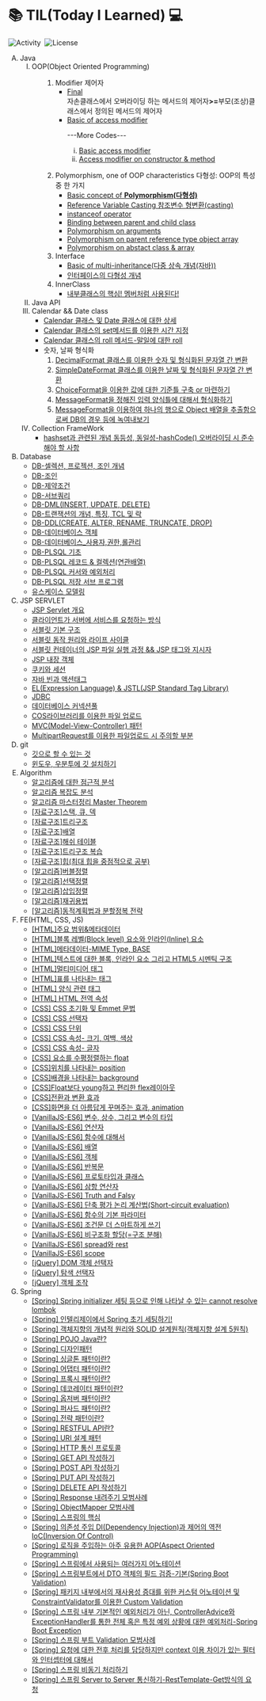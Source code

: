 <span><h1>:books:&nbsp;TIL(Today I Learned)&nbsp;:computer:</h1></span>
<u></u>
<span>![Activity](https://img.shields.io/github/last-commit/hy6219/TIL)&nbsp;&nbsp;![License](https://img.shields.io/github/license/hy6219/TIL)</span>
<ol type="A">
   <!--1st-->
  <li>
    Java
    <ol type="I">
      <li>OOP(Object Oriented Programming)
        <ul>
          <!--1st-->
          	<ol type="1">
	   <li><!--1st-->
		Modifier&nbsp;제어자
		<ul>
		<li><a  href="https://hy6219.github.io/TIL/JAVA/OOP(Object%20Oriented%20Programming/Modifier/Final/TIL_java_final_modifier.html"target="_blank">Final</a>
			<div>자손클래스에서 오버라이딩 하는 메서드의 제어자<strong>>=</strong>부모(조상)클래스에서 정의된 메서드의 제어자</div></li>
          		<li><a  href="https://hy6219.github.io/TIL/JAVA/OOP(Object%20Oriented%20Programming/Modifier/AccessModifier/java_access_modifier.html"target="_blank">Basic of access modifier</a>
		<p>---More Codes---</p>
		<p>
	 		<ol type="i">
				<li><a href="https://github.com/hy6219/TIL/blob/main/JAVA/OOP(Object%20Oriented%20Programming/Modifier/AccessModifier/Basic/TimeTest.java">Basic access modifier</a></li>
				<li><a href="https://github.com/hy6219/TIL/blob/main/JAVA/OOP(Object%20Oriented%20Programming/Modifier/AccessModifier/Constructor/SingletonTest.java">Access modifier on constructor & method</a></li>
			</ol>
		</p>
		</ul>
         	 </li><!--modifier-->
		<!--2nd-->
	<li>
		Polymorphism, one of OOP characteristics&nbsp;다형성: OOP의 특성 중 한 가지
		<ul>
			<li><a href="https://hy6219.github.io/TIL/JAVA/OOP(Object%20Oriented%20Programming/Polymorphism/Basic/Concept/Polymorphism.html"target="_blank">Basic concept of <strong>Polymorphism(다형성)</strong></a>
			</li>
			<li>
			    <a href="https://hy6219.github.io/TIL/JAVA/OOP(Object%20Oriented%20Programming/Polymorphism/Basic/ReferenceVarCasting/Polymorphism_refVar_casting.html"target="_blank">Reference Variable Casting&nbsp;참조변수 형변환(casting)</a>
			</li>
			<li>
			    <a href="https://hy6219.github.io/TIL/JAVA/OOP(Object%20Oriented%20Programming/Polymorphism/Operator_instanceof/Polymorphism_instanceof.html"target="_blank">instanceof operator</a>
			</li>
			<li>
			   <a href="https://hy6219.github.io/TIL/JAVA/OOP(Object%20Oriented%20Programming/Polymorphism/RefVar_Instance_Connection/Polymorphism_connection.html"target="_blank">
			      Binding between parent and child class
			   </a>
			</li>
			<li>
			    <a href="https://hy6219.github.io/TIL/JAVA/OOP(Object%20Oriented%20Programming/Polymorphism/PolyArgs/Polymorphism_polyargs.html" target="_blank">
				Polymorphism on arguments
			    </a>
			</li>
			<li>
			    <a href="https://hy6219.github.io/TIL/JAVA/OOP(Object%20Oriented%20Programming/Polymorphism/ObjectArr/Polymorphism_obj_arr.html"target="_blank">
			        Polymorphism on parent reference type object array
			     </a>
			</li>
			<li>
			    <a href="https://hy6219.github.io/TIL/JAVA/OOP(Object%20Oriented%20Programming/Polymorphism/abstract_class/Polymorphism_abstract_class.html"target="_blank">
			        Polymorphism on abstact class & array
			     </a>
			</li>
		</ul>
	</li><!--polymorphism-->
	<!--3rd-->
	<li>
	   Interface
	   <ul>
		<li>
			<a href="https://hy6219.github.io/TIL/JAVA/OOP(Object%20Oriented%20Programming/Interface/multiInherit/Multi_Inherit.html" target="_blank">
				Basic of multi-inheritance(다중 상속 개념(자바))
	   </a>
		</li>
		<li>
			<a href="https://hy6219.github.io/TIL/JAVA/OOP(Object%20Oriented%20Programming/Interface/iPolymorphism/Interface_Polymorphism.html
" target="_blank">
				인터페이스의 다형성 개념
	   </a>
		</li>
	   </ul>
	</li><!--Interface-->
	<!--4th-->
	<li>
		InnerClass
		<ul>
		<li>
		<a href="https://hy6219.github.io/1_-TIL-%EB%82%B4%EB%B6%80%ED%81%B4%EB%9E%98%EC%8A%A4/"target="_blank">내부클래스의 핵심! 멤버처럼 사용된다!</a>
		</li>
		</ul>
	</li>
          </ul>
      </li><!--OOP END-->
     <!--System_in-->
     <li>
	Java API
     </li>
     <!--Calendar, Date-->
     <li>
	Calendar && Date class
	<ul>
	   <li><a target="_blank" href="https://hy6219.github.io/1_-TIL-Java-%EB%82%A0%EC%A7%9C%EC%99%80-%EC%8B%9C%EA%B0%84_Calendar-%ED%81%B4%EB%9E%98%EC%8A%A4%EC%99%80-Date%ED%81%B4%EB%9E%98%EC%8A%A4/">
		Calendar 클래스 및 Date 클래스에 대한 상세</a></li>
	   <li><a target="_blank" href="https://hy6219.github.io/2_-TIL-Calendar.set/">
		Calendar 클래스의 set메서드를 이용한 시간 지정</a></li>
	   <li><a target="_blank" href="https://hy6219.github.io/3_-TIL-Calendar-roll(field,-diff)%EB%A9%94%EC%84%9C%EB%93%9C/">
		Calendar 클래스의 roll 메서드-말일에 대한 roll</a></li>
	    <li>
	         숫자, 날짜 형식화
		<ol>
		   <li><a target="_blank" href="https://hy6219.github.io/1_-TIL-%EC%88%AB%EC%9E%90%ED%8F%AC%EB%A7%B7-DecimalFormat-%ED%81%B4%EB%9E%98%EC%8A%A4/">
		DecimalFormat 클래스를 이용한 숫자 및 형식화된 문자열 간 변환</a></li>
		   <li><a target="_blank" href="https://hy6219.github.io/2_-TIL-DateFormat-SimpleDateFormat-%ED%81%B4%EB%9E%98%EC%8A%A4/">
		SimpleDateFormat 클래스를 이용한 날짜 및 형식화된 문자열 간 변환</a></li>
		   <li><a target="_blank" href="https://hy6219.github.io/1_-TIL-ChoiceFormat-%EC%84%A0%ED%83%9D%EB%B2%94%EC%A3%BC%EC%97%90-%EC%86%8D%ED%95%98%EB%8A%94-%EA%B0%92%EC%9D%84-%EB%AC%B8%EC%9E%90%EC%97%B4%EB%A1%9C-%EB%B3%80%ED%99%98/">
		ChoiceFormat을 이용한 값에 대한 기준틀 구축 or 마련하기</a></li>
		   <li><a target="_blank" href="https://hy6219.github.io/2_-TIL-MessageFormat/">
		MessageFormat을 정해진 입력 양식틀에 대해서 형식화하기</a></li>
		   <li><a target="_blank" href="https://hy6219.github.io/3_MessageFormat%EC%9D%98-%ED%8A%B9%EB%B3%84%ED%95%9C-%EC%9D%91%EC%9A%A9/">
		MessageFormat을 이용하여 하나의 행으로 Object 배열을 추출함으로써 DB의 경우 등에 녹여내보기</a></li>
		</ol>
	    </li>
	</ul>
     </li>
<!--Date END-->
<!--Collection FrameWork-->
     <li>
	Collection FrameWork
	<ul>
	   <li><a href = "https://hy6219.github.io/3_-TIL-HashSet%EA%B3%BC-%EA%B4%80%EB%A0%A8%EB%90%9C-%EA%B0%9C%EB%85%90-%EB%8F%99%EB%93%B1%EC%84%B1,-%EB%8F%99%EC%9D%BC%EC%84%B1/" target="_blank">
		hashset과 관련된 개념 동등성, 동일성-hashCode() 오버라이딩 시 준수해야 할 사항</a></li>
	</ul>
     </li>
    </ol><!--JAVA END-->
<!--Database 공부-->
   <li>
       Database
        <ul>
	<li><a href="https://hy6219.github.io/TIL/Database/Oracle/Basic/Selection_Projection_Join/[DB] 데이터베이스 기초- 셀렉션, 프로젝션, 조인.md" target="_blank">
		DB-셀렉션, 프로젝션, 조인 개념
	</a></li>
	<li><a href="https://hy6219.github.io/TIL/Database/Oracle/Basic/Join/[DB]Join.md" target="_blank">
		DB-조인
	</a></li>
	<li><a href="https://hy6219.github.io/TIL/Database/Oracle/Basic/[DB]제약조건.html" target="_blank">
		DB-제약조건
	</a></li>
	<li><a href="https://hy6219.github.io/TIL/Database/Oracle/Basic/[DB]서브쿼리.html" target="_blank">
		DB-서브쿼리
	</a></li>
	<li><a href="https://github.com/hy6219/TIL/blob/9d625801ed3e861d1f6991b40bca9d0b3dcb20a5/Database/Oracle/Basic/%5BSQL%5DINSERT,UPDATE,DELETE.md" target="_blank">
		DB-DML(INSERT, UPDATE, DELETE)
	</a></li>
	<li><a href="https://github.com/hy6219/TIL/blob/8549a27be935fc32ae867d8447eeae6f7da233d2/Database/Oracle/Basic/%5BDB%5D%ED%8A%B8%EB%9E%9C%EC%9E%AD%EC%85%98%EC%9D%98%20%EC%9D%B4%ED%95%B4.md" target="_blank">
		DB-트랜잭션의 개념, 특징, TCL 및 락
	</a></li>
	<li><a href="https://hy6219.github.io/TIL/Database/Oracle/Basic/[SQL]데이터정의어.html" target="_blank">
		DB-DDL(CREATE, ALTER, RENAME, TRUNCATE, DROP)
	</a></li>
	<li><a href="https://hy6219.github.io/TIL/Database/Oracle/Basic/데이터베이스 객체.html" target="_blank">
		DB-데이터베이스 객체
	</a></li>
	<li><a href="https://hy6219.github.io/TIL/Database/Oracle/Basic/privs/데이터베이스_사용자,권한,롤관리.html" target="_blank">
		DB-데이터베이스_사용자,권한,롤관리
	</a></li>
	<li><a href="https://hy6219.github.io/TIL/Database/Oracle/Basic/PLSQL/PLSQL 기초.html" target="_blank">
		DB-PLSQL 기초
	</a></li>
	<li><a href="https://hy6219.github.io/TIL/Database/Oracle/Basic/PLSQL/PLSQL-레코드와 컬렉션.html" target="_blank">
		DB-PLSQL 레코드 &amp; 컬렉션(연관배열)
	</a></li>
	<li><a href="https://hy6219.github.io/TIL/Database/Oracle/Basic/PLSQL/cursor_exception/[PLSQL]커서와 예외처리.html" target="_blank">
		DB-PLSQL 커서와 예외처리
	</a></li>
	<li><a href="https://hy6219.github.io/TIL/Database/Oracle/Basic/PLSQL/storedSubProgram/[PLSQL]저장 서브프로그램.html" target="_blank">
		DB-PLSQL 저장 서브 프로그램
	</a></li>
	<li><a href="https://hy6219.github.io/TIL/Database/Oracle/Basic/Design/UML/유스케이스 모델링.html" target="_blank">
		유스케이스 모델링
	</a></li>
         </ul>
    </li><!--database -->
<!--jsp servlet 공부-->
   <li>
       JSP SERVLET
        <ul>
	<li><a href="https://github.com/hy6219/TIL/blob/main/JSP%20Servlet/Basic/Overview.md">
		JSP Servlet 개요
	</a></li>
	<li><a href="https://github.com/hy6219/TIL/blob/main/JSP%20Servlet/Basic/%ED%81%B4%EB%9D%BC%EC%9D%B4%EC%96%B8%ED%8A%B8%EA%B0%80%20%EC%84%9C%EB%B2%84%EC%97%90%20%EC%84%9C%EB%B9%84%EC%8A%A4%EB%A5%BC%20%EC%9A%94%EC%B2%AD%ED%95%98%EB%8A%94%20%EB%B0%A9%EC%8B%9D.md">
		클라이언트가 서버에 서비스를 요청하는 방식
	</a></li>
	<li><a href="https://hy6219.github.io/TIL/JSP Servlet/Basic/서블릿 기본 구조.html">
		서블릿 기본 구조
	</a></li>
	<li><a href="https://hy6219.github.io/TIL/JSP Servlet/Basic/서블릿 동작 원리와 라이프 사이클.html">
		서블릿 동작 원리와 라이프 사이클
	</a></li>
	<li><a href="https://hy6219.github.io/TIL/JSP Servlet/Basic/[JSP]서블릿 컨테이너의 JSP 파일 실행 과정 && JSP 태그와 지시자.html">
		서블릿 컨테이너의 JSP 파일 실행 과정 && JSP 태그와 지시자
	</a></li>
	<li><a href="https://hy6219.github.io/TIL/JSP Servlet/builtInObject/JSP 내장 객체.html">
		JSP 내장 객체
	</a></li>
	<li><a href="https://hy6219.github.io/TIL/JSP Servlet/Basic/쿠키와 세션.html">
		쿠키와 세션
	</a></li>
	<li><a href="https://hy6219.github.io/TIL/JSP Servlet/자바 빈과 액션태그.html">
		자바 빈과 액션태그
	</a></li>
	<li><a href="https://hy6219.github.io/TIL/JSP Servlet/[JSP]EL과 JSTL.html">
		EL(Expression Language) & JSTL(JSP Standard Tag Library)
	</a></li>
	<li><a href="https://github.com/hy6219/TIL/blob/4631a1819fb3760156be931d6b8307d438819ab5/JSP%20Servlet/%5BJSP%5DJDBC.md">
		JDBC
	</a></li>
	<li><a href="https://hy6219.github.io/TIL/JSP Servlet/[JSP 서블릿] 데이터베이스 커넥션풀 DBCP.html">
		데이터베이스 커넥션풀
	</a></li>
	<li><a href="https://hy6219.github.io/TIL/JSP Servlet/COS/fileUpload/COS라이브러리를 이용한 파일업로드 처리.html">
		COS라이브러리를 이용한 파일 업로드
	</a></li>
	<li><a href="https://github.com/hy6219/TIL/blob/main/JSP%20Servlet/MVCPattern/%5Bjsp%20servlet%5DMVC%ED%8C%A8%ED%84%B4.md">
		MVC(Model-View-Controller) 패턴
	</a></li>
	<li><a href="https://github.com/hy6219/TIL/blob/c259c31ae458a5d93728e464cdca02f99a6d07a2/JSP%20Servlet/errors/MultipartRequest%EB%A5%BC%20%EC%9D%B4%EC%9A%A9%ED%95%9C%20%ED%8C%8C%EC%9D%BC%EC%97%85%EB%A1%9C%EB%93%9C%20%EC%8B%9C%20%EB%B0%9C%EC%83%9D%EA%B0%80%EB%8A%A5%ED%95%9C%20%EC%97%90%EB%9F%AC.md">
		MultipartRequest를 이용한 파일업로드 시 주의할 부분
	</a></li>
         </ul>
    </li><!--jsp servlet -->
  </li>
   <!--git 공부-->
   <li>
       git
        <ul>
	<li><a href="https://github.com/hy6219/TIL/blob/main/gitStudy/doItStudy/%EA%B9%83%EC%9C%BC%EB%A1%9C%20%ED%95%A0%20%EC%88%98%20%EC%9E%88%EB%8A%94%20%EA%B2%83.md">
		깃으로 할 수 있는 것
	</a></li>
	<li><a href="https://github.com/hy6219/TIL/blob/main/gitStudy/doItStudy/InstallGit/%EA%B9%83%20%EC%84%A4%EC%B9%98%ED%95%98%EA%B8%B0.md">
		윈도우, 우분투에 깃 설치하기
	</a></li>
         </ul>
    </li><!--git -->
<!--알고리즘 공부-->
   <li>
       Algorithm
        <ul>
	<li><a href="https://hy6219.github.io/TIL/Algorithm/Asymptotic Analysis/알고리즘에 대한 점근적 분석.html" target="_blank">
		알고리즘에 대한 점근적 분석
	</a></li>
	<li><a href="https://hy6219.github.io/TIL/Algorithm/Algorithm_Time_Complexity/알고리즘 복잡도 분석.html" target="_blank">
		알고리즘 복잡도 분석
	</a></li>
	<li><a href="https://hy6219.github.io/TIL/Algorithm/Algorithm_Time_Complexity/마스터 정리 Master Theorem.html" target="_blank">
		알고리즘 마스터정리 Master Theorem
	</a></li>
	<li><a href="https://hy6219.github.io/TIL/Algorithm/General/Data_Structure/스택과_큐_덱.html" target="_blank">
		[자료구조]스택, 큐, 덱
	</a></li>
	<li><a href="https://hy6219.github.io/TIL/Algorithm/General/Data_Structure/Tree/트리구조.html" target="_blank">
		[자료구조]트리구조
	</a></li>
	<li><a href="https://github.com/hy6219/TIL/blob/main/Algorithm/General/Data_Structure/%5B%EC%9E%90%EB%A3%8C%EA%B5%AC%EC%A1%B0%5D%EB%B0%B0%EC%97%B4.md" target="_blank">
		[자료구조]배열
	</a></li>
	<li><a href="https://github.com/hy6219/TIL/blob/main/Algorithm/General/Data_Structure/HashTable/%5B%EC%95%8C%EA%B3%A0%EB%A6%AC%EC%A6%98%5D%ED%95%B4%EC%89%AC%ED%85%8C%EC%9D%B4%EB%B8%94.md" target="_blank">
		[자료구조]해쉬 테이블
	</a></li>
	<li><a href="https://github.com/hy6219/TIL/blob/main/Algorithm/General/Data_Structure/Tree/%5B%EC%9E%90%EB%A3%8C%EA%B5%AC%EC%A1%B0%5D%ED%8A%B8%EB%A6%AC%EA%B5%AC%EC%A1%B0_%EB%B3%B5%EC%8A%B5.md" target="_blank">
		[자료구조]트리구조 복습
	</a></li>
	<li><a href="https://github.com/hy6219/TIL/blob/main/Algorithm/General/Data_Structure/Heap/%5B%EC%9E%90%EB%A3%8C%EA%B5%AC%EC%A1%B0%5D%ED%9E%99.md" target="_blank">
		[자료구조]힙(최대 힙을 중점적으로 공부)
	</a></li>
	<li><a href="https://github.com/hy6219/TIL/blob/main/Algorithm/Sort/Basic/BubbleSort/%5B%EC%95%8C%EA%B3%A0%EB%A6%AC%EC%A6%98-%EC%A0%95%EB%A0%AC%5D%EB%B2%84%EB%B8%94%EC%A0%95%EB%A0%AC.md" target="_blank">
		[알고리즘]버블정렬
	</a></li>
	<li><a href="https://github.com/hy6219/TIL/blob/main/Algorithm/Sort/Basic/SelectionSort/%5B%EC%95%8C%EA%B3%A0%EB%A6%AC%EC%A6%98-%EC%A0%95%EB%A0%AC%5D%EC%84%A0%ED%83%9D%EC%A0%95%EB%A0%AC.md" target="_blank">
		[알고리즘]선택정렬
	</a></li>
	<li><a href="https://github.com/hy6219/TIL/blob/main/Algorithm/Sort/Basic/InsertionSort/%5B%EC%95%8C%EA%B3%A0%EB%A6%AC%EC%A6%98-%EC%A0%95%EB%A0%AC%5D%EC%82%BD%EC%9E%85%EC%A0%95%EB%A0%AC.md" target="_blank">
		[알고리즘]삽입정렬
	</a></li>
	<li><a href="https://github.com/hy6219/TIL/blob/main/Algorithm/Recursive%20Call/%5BAlgorithm%5DRecursive%20call.md" target="_blank">
		[알고리즘]재귀용법
	</a></li>
	<li><a href="https://github.com/hy6219/TIL/blob/main/Algorithm/%EB%8F%99%EC%A0%81%EA%B3%84%ED%9A%8D%EB%B2%95%EA%B3%BC%20%EB%B6%84%ED%95%A0%EC%A0%95%EB%B3%B5/%5B%EC%95%8C%EA%B3%A0%EB%A6%AC%EC%A6%98-%EC%A0%84%EB%9E%B5%5DDynamic%20Programming%20%26%20Divide%20and%20Conquer.md" target="_blank">
		[알고리즘]동적계획법과 분할정복 전략
	</a></li>
         </ul>
    </li><!--알고리즘 -->
    <!--FE 공부-->
   <li>
       FE(HTML, CSS, JS)
        <ul>
	<li><a href="https://hy6219.github.io/TIL/FE/HTML/Tags/Structure/주요 범위&메타데이터-html, head,body, title.html" target="_blank">
		[HTML]주요 범위&메타데이터
	</a></li>
	<li><a href="https://hy6219.github.io/TIL/FE/HTML/Tags/Structure/블록 레벨(Block level) 요소와 인라인(Inline) 요소.html" target="_blank">
		[HTML]블록 레벨(Block level) 요소와 인라인(Inline) 요소
	</a></li>
	<li><a href="https://hy6219.github.io/TIL/FE/HTML/Tags/Structure/메타데이터-MIME Type, BASE.html" target="_blank">
		[HTML]메타데이터-MIME Type, BASE
	</a></li>
	<li><a href="https://hy6219.github.io/TIL/FE/HTML/Tags/body 태그 내 구조 개념.html" target="_blank">
		[HTML]텍스트에 대한 블록, 인라인 요소 그리고 HTML5 시멘틱 구조
	</a></li>
	<li><a href="https://hy6219.github.io/TIL/FE/HTML/Tags/[HTML]멀티미디어 태그.html" target="_blank">
		[HTML]멀티미디어 태그
	</a></li>
	<li><a href="https://hy6219.github.io/TIL/FE/HTML/Tags/table/표를 나타내는 태그.html" target="_blank">
		[HTML]표를 나타내는 태그
	</a></li>
	<li><a href="https://hy6219.github.io/TIL/FE/HTML/Tags/form/양식관련태그.html" target="_blank">
		[HTML] 양식 관련 태그
	</a></li>
	<li><a href="https://hy6219.github.io/TIL/FE/HTML/HTML전역속성.html" target="_blank">
		[HTML] HTML 전역 속성
	</a></li>
	<li><a href="https://hy6219.github.io/TIL/FE/CSS/CSS 초기화 및 Emmet 문법.html" target="_blank">
		[CSS] CSS 초기화 및 Emmet 문법
	</a></li>
	<li><a href="https://hy6219.github.io/TIL/FE/CSS/Basic/[CSS]선택자 종류 및 상속, 우선순위.html" target="_blank">
		[CSS] CSS 선택자
	</a></li>
	<li><a href="https://hy6219.github.io/TIL/FE/CSS/Basic/CSS 단위.html" target="_blank">
		[CSS] CSS 단위
	</a></li>
	<li><a href="https://hy6219.github.io/TIL/FE/CSS/Basic/CSS 크기, 여백, 색상 속성.html" target="_blank">
		[CSS] CSS 속성- 크기, 여백, 색상
	</a></li>
	<li><a href="https://github.com/hy6219/TIL/blob/6fe28910ba2e8ddc54f89974afb5c3644f8a7c8a/FE/CSS/Basic/Properties/%5BCSS%5DCSS%20%EA%B8%80%EC%9E%90%EC%86%8D%EC%84%B1.md" target="_blank">
		[CSS] CSS 속성- 글자
	</a></li>
	<li><a href="https://github.com/hy6219/TIL/blob/6d07e6b0650bff4b928a16396ef4039c08d59c9b/FE/CSS/Basic/Properties/%5BCSS%5D%EC%9A%94%EC%86%8C%EB%A5%BC%20%EC%88%98%ED%8F%89%EC%A0%95%EB%A0%AC%ED%95%98%EB%8A%94%20float.md" target="_blank">
		[CSS] 요소를 수평정렬하는 float
	</a></li>
	<li><a href="https://github.com/hy6219/TIL/blob/6cc97802f869c58a25e45dcd1c166fe58205f543/FE/CSS/Basic/Properties/%5BCSS%5D%EC%9C%84%EC%B9%98%EB%A5%BC%20%EB%82%98%ED%83%80%EB%82%B4%EB%8A%94%20position.md" target="_blank">
		[CSS]위치를 나타내는 position
	</a></li>
	<li><a href="https://github.com/hy6219/TIL/blob/46f28a422b2db179edd8e4ba7799095275aefddd/FE/CSS/Basic/Properties/%5BCSS%5DBackground.md" target="_blank">
		[CSS]배경을 나타내는 background
	</a></li>
	<li><a href="https://github.com/hy6219/TIL/blob/c2d9f287db9c51294371c1c5b1d9d1d03ed1305b/FE/CSS/Flex/%5BCSS%5DFlex%20%EB%A0%88%EC%9D%B4%EC%95%84%EC%9B%83.md" target="_blank">
		[CSS]Float보다 young하고 편리한 flex레이아웃
	</a></li>
	<li><a href="https://github.com/hy6219/TIL/blob/7361888c238d7927c3b39850e0c552884f9e3c3b/FE/CSS/transform/%5BCSS%5D%EC%A0%84%ED%99%98%EA%B3%BC%20%EB%B3%80%ED%99%98.md" target="_blank">
		[CSS]전환과 변환 효과
	</a></li>
	<li><a href="https://github.com/hy6219/TIL/blob/main/FE/CSS/animation/%5BCSS%5D%EC%95%A0%EB%8B%88%EB%A9%94%EC%9D%B4%EC%85%98.md" target="_blank">
		[CSS]화면을 더 아름답게 꾸며주는 효과, animation
	</a></li>
	<li><a href="https://hy6219.github.io/TIL/FE/Javascript/[JS]변수와 상수, 변수의 타입.html" target="_blank">
		[VanillaJS-ES6] 변수, 상수, 그리고 변수의 타입
	</a></li>
	<li><a href="https://hy6219.github.io/TIL/FE/Javascript/[JS]연산자.html" target="_blank">
		[VanillaJS-ES6] 연산자
	</a></li>
	<li><a href="https://hy6219.github.io/TIL/FE/Javascript/[JS]함수.html" target="_blank">
		[VanillaJS-ES6] 함수에 대해서
	</a></li>
	<li><a href="https://hy6219.github.io/TIL/FE/Javascript/[JS]배열.html" target="_blank">
		[VanillaJS-ES6] 배열
	</a></li>
	<li><a href="https://hy6219.github.io/TIL/FE/Javascript/[JS]객체.html" target="_blank">
		[VanillaJS-ES6] 객체
	</a></li>
	<li><a href="https://hy6219.github.io/TIL/FE/Javascript/[JS]반복문.html" target="_blank">
		[VanillaJS-ES6] 반복문
	</a></li>
	<li><a href="https://hy6219.github.io/TIL/FE/Javascript/프로토타입과 클래스.html" target="_blank">
		[VanillaJS-ES6] 프로토타입과 클래스
	</a></li>
	<li><a href="https://hy6219.github.io/TIL/FE/Javascript/삼항연산자.html" target="_blank">
		[VanillaJS-ES6] 삼항 연산자
	</a></li>
	<li><a href="https://hy6219.github.io/TIL/FE/Javascript/Truth and Falsy.html" target="_blank">
		[VanillaJS-ES6] Truth and Falsy
	</a></li>
	<li><a href="https://hy6219.github.io/TIL/FE/Javascript/단축 평가 논리 계산법(Short-circuit evaluation).html" target="_blank">
		[VanillaJS-ES6] 단축 평가 논리 계산법(Short-circuit evaluation)
	</a></li>
	<li><a href="https://hy6219.github.io/TIL/FE/Javascript/함수의 기본 파라미터.html" target="_blank">
		[VanillaJS-ES6] 함수의 기본 파라미터
	</a></li>
	<li><a href="https://hy6219.github.io/TIL/FE/Javascript/조건문 더 스마트하게 쓰기.html" target="_blank">
		[VanillaJS-ES6] 조건문 더 스마트하게 쓰기
	</a></li>
	<li><a href="https://hy6219.github.io/TIL/FE/Javascript/비구조화 할당(=구조 분해).html" target="_blank">
		[VanillaJS-ES6] 비구조화 할당(=구조 분해)
	</a></li>
	<li><a href="https://hy6219.github.io/TIL/FE/Javascript/spread와 rest.html" target="_blank">
		[VanillaJS-ES6] spread와 rest
	</a></li>
	<li><a href="https://hy6219.github.io/TIL/FE/Javascript/scope.html" target="_blank">
		[VanillaJS-ES6] scope
	</a></li>
	<li><a href="https://hy6219.github.io/TIL/FE/Javascript/jQuery/[jQuery]DOM객체 선택자.html" target="_blank">
		[jQuery] DOM 객체 선택자
	</a></li>
	<li><a href="https://hy6219.github.io/TIL/FE/Javascript/jQuery/jQuery-탐색선택자.html" target="_blank">
		[jQuery] 탐색 선택자
	</a></li>
	<li><a href="https://hy6219.github.io/TIL/FE/Javascript/jQuery/[jQuery]객체조작.html" target="_blank">
		[jQuery] 객체 조작
	</a></li>
         </ul>
    </li><!--FE -->
   <!--Spring-->
 <li>
     Spring
     <ul>
     	<li><a href="https://github.com/hy6219/TIL/blob/main/Spring/Overview/%5B%EC%8A%A4%ED%94%84%EB%A7%81%5Dcannot%20resolve%20lombok.md" target="_blank">
		[Spring] Spring initializer 세팅 등으로 인해 나타날 수 있는 cannot resolve lombok
	</a></li>
     	<li><a href="https://github.com/hy6219/TIL/blob/main/Spring/Overview/%5BSpring%5D%EC%9D%B8%ED%85%94%EB%A6%AC%EC%A0%9C%EC%9D%B4%EC%97%90%EC%84%9C%20%EC%8A%A4%ED%94%84%EB%A7%81%20%EC%B4%88%EA%B8%B0%EC%84%A4%EC%A0%95%ED%95%98%EA%B8%B0!.md" target="_blank">
		[Spring] 인텔리제이에서 Spring 초기 세팅하기!
	</a></li>
     	<li><a href="https://github.com/hy6219/TIL/blob/main/Spring/%EA%B0%9D%EC%B2%B4%EC%A7%80%ED%96%A5/%5BSpring%5D%EA%B0%9D%EC%B2%B4%EC%A7%80%ED%96%A5%EC%9D%98%20%EC%9B%90%EB%A6%AC.md" target="_blank">
		[Spring] 객체지향의 개념적 원리와 SOLID 설계원칙(객체지향 설계 5원칙)
	</a></li>
     	<li><a href="https://github.com/hy6219/TIL/blob/main/Spring/%EA%B0%9D%EC%B2%B4%EC%A7%80%ED%96%A5/%5BSpring%5DPOJO%20Java.md" target="_blank">
		[Spring] POJO Java란?
	</a></li>
     	<li><a href="https://github.com/hy6219/TIL/blob/main/Spring/%5BSpring%5D%EB%94%94%EC%9E%90%EC%9D%B8%ED%8C%A8%ED%84%B4%20overview.md" target="_blank">
		[Spring] 디자인패턴
	</a></li>
     	<li><a href="https://github.com/hy6219/TIL/blob/main/Spring/%EB%94%94%EC%9E%90%EC%9D%B8%ED%8C%A8%ED%84%B4/%EC%83%9D%EC%84%B1%ED%8C%A8%ED%84%B4/%EC%8B%B1%EA%B8%80%ED%86%A4%ED%8C%A8%ED%84%B4/%5BSpring%5D%EC%8B%B1%EA%B8%80%ED%86%A4%20%EB%94%94%EC%9E%90%EC%9D%B8%20%ED%8C%A8%ED%84%B4.md" target="_blank">
		[Spring] 싱글톤 패턴이란?
	</a></li>
     	<li><a href="https://github.com/hy6219/TIL/blob/main/Spring/%EB%94%94%EC%9E%90%EC%9D%B8%ED%8C%A8%ED%84%B4/%EA%B5%AC%EC%A1%B0%ED%8C%A8%ED%84%B4/Adapter%20%ED%8C%A8%ED%84%B4/%5BSpring%5D%EC%96%B4%EB%8C%91%ED%84%B0%ED%8C%A8%ED%84%B4.md" target="_blank">
		[Spring] 어댑터 패턴이란?
	</a></li>
     	<li><a href="https://github.com/hy6219/TIL/blob/main/Spring/%EB%94%94%EC%9E%90%EC%9D%B8%ED%8C%A8%ED%84%B4/%EA%B5%AC%EC%A1%B0%ED%8C%A8%ED%84%B4/Proxy%ED%8C%A8%ED%84%B4/%5BSpring%5D%ED%94%84%EB%A1%9D%EC%8B%9C%ED%8C%A8%ED%84%B4.md" target="_blank">
		[Spring] 프록시 패턴이란?
	</a></li>
     	<li><a href="https://github.com/hy6219/TIL/blob/main/Spring/%EB%94%94%EC%9E%90%EC%9D%B8%ED%8C%A8%ED%84%B4/%EA%B5%AC%EC%A1%B0%ED%8C%A8%ED%84%B4/Decorator%ED%8C%A8%ED%84%B4/%5BSpring%5D%EB%8D%B0%EC%BD%94%EB%A0%88%EC%9D%B4%ED%84%B0%20%ED%8C%A8%ED%84%B4.md" target="_blank">
		[Spring] 데코레이터 패턴이란?
	</a></li>
     	<li><a href="https://github.com/hy6219/TIL/blob/main/Spring/%EB%94%94%EC%9E%90%EC%9D%B8%ED%8C%A8%ED%84%B4/%ED%96%89%EC%9C%84%ED%8C%A8%ED%84%B4/%EC%98%B5%EC%A0%80%EB%B2%84%ED%8C%A8%ED%84%B4/%5BSpring%5D%EC%98%B5%EC%A0%80%EB%B2%84%20%ED%8C%A8%ED%84%B4.md" target="_blank">
		[Spring] 옵저버 패턴이란?
	</a></li>
     	<li><a href="https://github.com/hy6219/TIL/blob/main/Spring/%EB%94%94%EC%9E%90%EC%9D%B8%ED%8C%A8%ED%84%B4/%EA%B5%AC%EC%A1%B0%ED%8C%A8%ED%84%B4/Fascade%ED%8C%A8%ED%84%B4/%5BSpring%5D%ED%8D%BC%EC%82%AC%EB%93%9C%ED%8C%A8%ED%84%B4.md" target="_blank">
		[Spring] 퍼사드 패턴이란?
	</a></li>
     	<li><a href="https://github.com/hy6219/TIL/blob/main/Spring/%EB%94%94%EC%9E%90%EC%9D%B8%ED%8C%A8%ED%84%B4/%ED%96%89%EC%9C%84%ED%8C%A8%ED%84%B4/%EC%A0%84%EB%9E%B5%ED%8C%A8%ED%84%B4/%5BSpring%5D%EC%A0%84%EB%9E%B5%ED%8C%A8%ED%84%B4.md" target="_blank">
		[Spring] 전략 패턴이란?
	</a></li>
     	<li><a href="https://github.com/hy6219/TIL/blob/main/Spring/RESTFUL%20API/%5BSpring%5DREST%20Ful%20API.md" target="_blank">
		[Spring] RESTFUL API란?
	</a></li>
     	<li><a href="https://github.com/hy6219/TIL/blob/main/Spring/RESTFUL%20API/%5BSpring%5DURI%20%EC%84%A4%EA%B3%84%20%ED%8C%A8%ED%84%B4.md" target="_blank">
		[Spring] URI 설계 패턴
	</a></li>
     	<li><a href="https://github.com/hy6219/TIL/blob/main/Spring/HTTP%20%ED%86%B5%EC%8B%A0%ED%94%84%EB%A1%9C%ED%86%A0%EC%BD%9C/%5BSpring%5DHTTP%ED%86%B5%EC%8B%A0%EA%B7%9C%EC%95%BD.md" target="_blank">
		[Spring] HTTP 통신 프로토콜
	</a></li>
     	<li><a href="https://github.com/hy6219/TIL/blob/main/Spring/API/%5BSpring%5DGET%20API.md" target="_blank">
		[Spring] GET API 작성하기
	</a></li>
     	<li><a href="https://github.com/hy6219/TIL/blob/main/Spring/API/%5BSpring%5DPost%20API%EC%9E%91%EC%84%B1%ED%95%98%EA%B8%B0.md" target="_blank">
		[Spring] POST API 작성하기
	</a></li>
     	<li><a href="https://github.com/hy6219/TIL/blob/main/Spring/API/%5BSpring%5DPUT%20API%20%EC%9E%91%EC%84%B1%ED%95%98%EA%B8%B0.md" target="_blank">
		[Spring] PUT API 작성하기
	</a></li>
     	<li><a href="https://github.com/hy6219/TIL/blob/main/Spring/API/%5BSpring%5DDELETE%20API.md" target="_blank">
		[Spring] DELETE API 작성하기
	</a></li>
     	<li><a href="https://github.com/hy6219/TIL/blob/main/Spring/Response%EB%82%B4%EB%A0%A4%EC%A3%BC%EA%B8%B0/%5BSpring%5DResponse%EB%82%B4%EB%A0%A4%EC%A3%BC%EA%B8%B0.md" target="_blank">
		[Spring] Response 내려주기 모범사례
	</a></li>
     	<li><a href="https://github.com/hy6219/TIL/blob/main/Spring/ObjectMapper/%5BSpring%5DObjectMapper%EB%AA%A8%EB%B2%94%EC%82%AC%EB%A1%80.md" target="_blank">
		[Spring] ObjectMapper 모범사례
	</a></li>
     	<li><a href="https://github.com/hy6219/TIL/blob/main/Spring/KeyPoint/%5BSpring%5D%EC%8A%A4%ED%94%84%EB%A7%81%EC%9D%98%20%ED%95%B5%EC%8B%AC%20%EB%A7%9B%EB%B3%B4%EA%B8%B0.md" target="_blank">
		[Spring] 스프링의 핵심
	</a></li>
     	<li><a href="https://github.com/hy6219/TIL/blob/main/Spring/KeyPoint/%EC%A0%9C%EC%96%B4%EC%9D%98%20%EC%97%AD%EC%A0%84%EA%B3%BC%20%EC%9D%98%EC%A1%B4%EC%84%B1%EC%A3%BC%EC%9E%85/%5BSpring%5DIoC%20and%20DI.md" target="_blank">
		[Spring] 의존성 주입 DI(Dependency Injection)과 제어의 역전 IoC(Inversion Of Control)
	</a></li>
     	<li><a href="https://github.com/hy6219/TIL/blob/main/Spring/KeyPoint/AOP/%5BSpring%5DAspect%20Oriented%20Programming.md" target="_blank">
		[Spring] 로직을 주입하는 아주 유용한 AOP(Aspect Oriented Programming)
	</a></li>
     	<li><a href="https://github.com/hy6219/TIL/blob/main/Spring/%EC%97%AC%EB%9F%AC%EA%B0%80%EC%A7%80%20%EC%96%B4%EB%85%B8%ED%85%8C%EC%9D%B4%EC%85%98/21-07-28-1_%5BSpring%5D%EC%97%AC%EB%9F%AC%EA%B0%80%EC%A7%80%20%EC%96%B4%EB%85%B8%ED%85%8C%EC%9D%B4%EC%85%98.md" target="_blank">
		[Spring] 스프링에서 사용되는 여러가지 어노테이션
	</a></li>
     	<li><a href="https://github.com/hy6219/TIL/blob/main/Spring/Spring%20Boot%20Validation/%5BSpring%5DSpring%20Boot%20Validation%20%EA%B8%B0%EB%B3%B8.md" target="_blank">
		[Spring] 스프링부트에서 DTO 객체의 필드 검증-기본(Spring Boot Validation)
	</a></li>
     	<li><a href="https://github.com/hy6219/TIL/blob/main/Spring/Spring%20Boot%20Validation/%5BSpring%5DSpring%20Boot%20Custom%20Validation.md" target="_blank">
		[Spring] 패키지 내부에서의 재사용성 증대를 위한 커스텀 어노테이션 및 ConstraintValidator를 이용한 Custom Validation
	</a></li>
     	<li><a href="https://github.com/hy6219/TIL/blob/main/Spring/Spring%20Exception/%5BSpring%5DSpring%20Boot%20Exception-ControllerAdvice%2C%20RestControllerAdvice%2CExceptionHandler.md" target="_blank">
		[Spring] 스프링 내부 기본적인 예외처리가 아닌, ControllerAdvice와 ExceptionHandler를 통한 전체 혹은 특정 예외 상황에 대한 예외처리-Spring Boot Exception
	</a></li>
     	<li><a href="https://github.com/hy6219/TIL/blob/main/Spring/Spring%20Validation%20%EB%AA%A8%EB%B2%94%EC%82%AC%EB%A1%80/%5BSpring%5DSpring%20Boot%20Validation%20%EB%AA%A8%EB%B2%94%EC%82%AC%EB%A1%80-dto%EC%99%80%20exceptionHandler%2CControllerAdvice%EB%A5%BC%20%ED%99%9C%EC%9A%A9.md" target="_blank">
		[Spring] 스프링 부트 Validation 모범사례
	</a></li>
     	<li><a href="https://github.com/hy6219/TIL/blob/main/Spring/Spring%20Interceptor%2C%20Filter/%5BSpring%5DSpring%20Filter%20%26%20Interceptor.md" target="_blank">
		[Spring] 요청에 대한 전후 처리를 담당하지만 context 이용 차이가 있는 필터와 인터셉터에 대해서
	</a></li>
  	<li><a href="https://github.com/hy6219/TIL/blob/main/Spring/Spring%20async/%5BSpring%5DSpring%20%EB%B9%84%EB%8F%99%EA%B8%B0%EC%B2%98%EB%A6%AC%20%EB%A7%9B%EB%B3%B4%EA%B8%B0.md" target="_blank">
		[Spring] 스프링 비동기 처리하기
	</a></li>
  	<li><a href="https://github.com/hy6219/TIL/blob/main/Spring/RestTemplate/%5BSpring%5DServer%20to%20Server%20%ED%86%B5%EC%8B%A0-RestTemplate01.GET%EC%9A%94%EC%B2%AD.md" target="_blank">
		[Spring] 스프링 Server to Server 통신하기-RestTemplate-Get방식의 요청
	</a></li>
     </ul>
  </li><!--spring-->
</ol><!--All END-->


